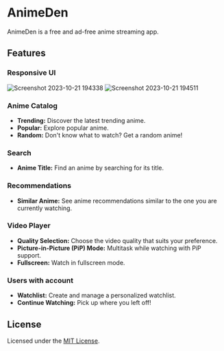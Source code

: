 # AnimeDen

AnimeDen is a free and ad-free anime streaming app.

## Features

### Responsive UI
![Screenshot 2023-10-21 194338](https://github.com/sinnedpenguin/animeden/assets/133164950/e946c4e9-7c13-4a16-b2bb-13ab9f0b9910)
![Screenshot 2023-10-21 194511](https://github.com/sinnedpenguin/animeden/assets/133164950/c526520f-ca5a-4434-9ab5-252185979293)

### Anime Catalog

- **Trending:** Discover the latest trending anime.
- **Popular:** Explore popular anime.
- **Random:** Don't know what to watch? Get a random anime!

### Search

- **Anime Title:** Find an anime by searching for its title.

### Recommendations

- **Similar Anime:** See anime recommendations similar to the one you are currently watching.

### Video Player

- **Quality Selection:** Choose the video quality that suits your preference.
- **Picture-in-Picture (PiP) Mode:** Multitask while watching with PiP support.
- **Fullscreen:** Watch in fullscreen mode.

### Users with account

- **Watchlist:** Create and manage a personalized watchlist.
- **Continue Watching:** Pick up where you left off!

## License

Licensed under the [MIT License](LICENSE).
